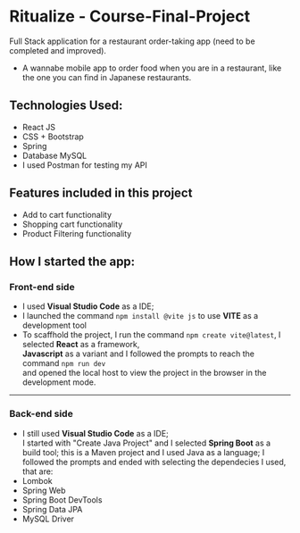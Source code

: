 # Ritualize - Course-Final-Project
Full Stack application for a restaurant order-taking app (need to be completed and improved).
* A wannabe mobile app to order food when you are in a restaurant, like the one you can find in Japanese restaurants.

## Technologies Used:
* React JS 
* CSS + Bootstrap
* Spring 
* Database MySQL
* I used Postman for testing my API

## Features included in this project
* Add to cart functionality
* Shopping cart functionality
* Product Filtering functionality

## How I started the app:
### Front-end side
* I used **Visual Studio Code** as a IDE;<br />
* I launched the command `npm install @vite js` to use **VITE** as a development tool
* To scaffhold the project, I run the command `npm create vite@latest`, I selected **React** as a framework, <br />
**Javascript** as a variant and I followed the prompts
to reach the command `npm run dev` <br />
and opened the local host to view the project in the browser in the development mode.
---
### Back-end side
* I still used **Visual Studio Code** as a IDE;<br />
I started with "Create Java Project" and I selected **Spring Boot** as a build tool;
this is a Maven project and I used Java as a language; I followed the prompts and
ended with selecting the dependecies I used,<br />
that are:
* Lombok
* Spring Web
* Spring Boot DevTools
* Spring Data JPA
* MySQL Driver

 
